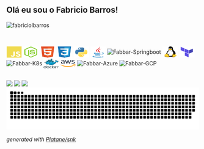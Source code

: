 ## Olá eu sou o Fabricio Barros!

  <p><img align="center" src="https://github-readme-streak-stats.herokuapp.com/?user=fabriciolbarros&" alt="fabriciolbarros" /></p>
  <!--p>&nbsp;<img align="center" src="https://github-readme-stats.vercel.app/api/top-langs?username=fabriciolbarros&show_icons=true&locale=en&layout=compact" alt="fabriciolbarros" /></p-->
  <!--p>&nbsp;<img align="center" src="https://github-readme-stats.vercel.app/api?username=fabriciolbarros&show_icons=true&locale=en" alt="fabriciolbarros" /></p-->

  ##
<div style="display: inline_block"><br>
  <img align="center" alt="Fabbar-Js" height="30" width="40" src="https://raw.githubusercontent.com/devicons/devicon/master/icons/javascript/javascript-plain.svg">
  <img align="center" alt="Fabbar-Node" height="30" width="40" src="https://raw.githubusercontent.com/devicons/devicon/master/icons/nodejs/nodejs-original.svg">
  <img align="center" alt="Fabbar-HTML" height="30" width="40" src="https://raw.githubusercontent.com/devicons/devicon/master/icons/html5/html5-original.svg">
  <img align="center" alt="Fabbar-CSS" height="30" width="40" src="https://raw.githubusercontent.com/devicons/devicon/master/icons/css3/css3-original.svg">
  <img align="center" alt="Fabbar-Python" height="30" width="40" src="https://raw.githubusercontent.com/devicons/devicon/master/icons/python/python-original.svg">
  <img align="center" alt="Fabbar-Java" height="30" width="40" src="https://raw.githubusercontent.com/devicons/devicon/master/icons/java/java-original.svg">
  <img align="center" alt="Fabbar-Springboot" height="30" width="30" src="https://www.vectorlogo.zone/logos/springio/springio-icon.svg">  
  <img align="center" alt="Fabbar-Linux" height="30" width="40" src="https://raw.githubusercontent.com/devicons/devicon/master/icons/linux/linux-original.svg">  
  <img align="center" alt="Fabbar-Terraform" height="30" width="40" src="https://raw.githubusercontent.com/devicons/devicon/master/icons/terraform/terraform-original.svg">
  <img align="center" alt="Fabbar-K8s" height="30" width="40" src="https://www.vectorlogo.zone/logos/kubernetes/kubernetes-icon.svg">  
  <img align="center" alt="Fabbar-Docker" height="30" width="40" src="https://raw.githubusercontent.com/devicons/devicon/master/icons/docker/docker-original-wordmark.svg">    
  <img align="center" alt="Fabbar-AWS" height="30" width="40" src="https://raw.githubusercontent.com/devicons/devicon/master/icons/amazonwebservices/amazonwebservices-original-wordmark.svg">     
  <img align="center" alt="Fabbar-Azure" height="30" width="30" src="https://www.vectorlogo.zone/logos/microsoft_azure/microsoft_azure-icon.svg">      
  <img align="center" alt="Fabbar-GCP" height="30" width="30" src="https://www.vectorlogo.zone/logos/google_cloud/google_cloud-icon.svg">      
</div>
  
  ##
 
<div> 
  <!--a href="https://www.youtube.com/@fabriciolbarros" target="_blank"><img src="https://img.shields.io/badge/YouTube-FF0000?style=for-the-badge&logo=youtube&logoColor=white" target="_blank"></a-->
  <a href="https://instagram.com/fabriciolbarros" target="_blank"><img src="https://img.shields.io/badge/-Instagram-%23E4405F?style=for-the-badge&logo=instagram&logoColor=white" target="_blank"></a>
 	<!--a href="https://www.twitch.tv/user_name" target="_blank"><img src="https://img.shields.io/badge/Twitch-9146FF?style=for-the-badge&logo=twitch&logoColor=white" target="_blank"></a-->
 <!--a href="https://discord.gg/name" target="_blank"><img src="https://img.shields.io/badge/Discord-7289DA?style=for-the-badge&logo=discord&logoColor=white" target="_blank"></a--> 
  <a href = "mailto:contato@fabriciolbarros.com"><img src="https://img.shields.io/badge/-Gmail-%23333?style=for-the-badge&logo=gmail&logoColor=white" target="_blank"></a>
  <a href="https://www.linkedin.com/in/fabriciolbarros" target="_blank"><img src="https://img.shields.io/badge/-LinkedIn-%230077B5?style=for-the-badge&logo=linkedin&logoColor=white" target="_blank"></a>  
</div>

<picture>
  <source media="(prefers-color-scheme: dark)" srcset="https://raw.githubusercontent.com/platane/platane/output/github-contribution-grid-snake-dark.svg">
  <source media="(prefers-color-scheme: light)" srcset="https://raw.githubusercontent.com/platane/platane/output/github-contribution-grid-snake.svg">
  <img alt="github contribution grid snake animation" src="https://raw.githubusercontent.com/platane/platane/output/github-contribution-grid-snake.svg">
</picture>

_generated with [Platane/snk](https://github.com/Platane/snk)_
